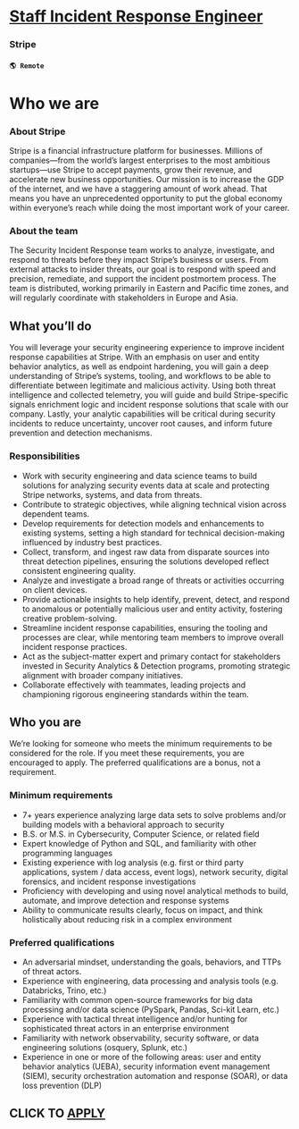 # [Staff Incident Response Engineer](https://www.remotewlb.com/apply/staff-incident-response-engineer)  
### Stripe  
#### `🌎 Remote`  

# **Who we are**

### **About Stripe**

Stripe is a financial infrastructure platform for businesses. Millions of companies—from the world’s largest enterprises to the most ambitious startups—use Stripe to accept payments, grow their revenue, and accelerate new business opportunities. Our mission is to increase the GDP of the internet, and we have a staggering amount of work ahead. That means you have an unprecedented opportunity to put the global economy within everyone’s reach while doing the most important work of your career.

### **About the team**

The Security Incident Response team works to analyze, investigate, and respond to threats before they impact Stripe’s business or users. From external attacks to insider threats, our goal is to respond with speed and precision, remediate, and support the incident postmortem process. The team is distributed, working primarily in Eastern and Pacific time zones, and will regularly coordinate with stakeholders in Europe and Asia.

## **What you’ll do**

You will leverage your security engineering experience to improve incident response capabilities at Stripe. With an emphasis on user and entity behavior analytics, as well as endpoint hardening, you will gain a deep understanding of Stripe’s systems, tooling, and workflows to be able to differentiate between legitimate and malicious activity. Using both threat intelligence and collected telemetry, you will guide and build Stripe-specific signals enrichment logic and incident response solutions that scale with our company. Lastly, your analytic capabilities will be critical during security incidents to reduce uncertainty, uncover root causes, and inform future prevention and detection mechanisms.

### **Responsibilities**

  * Work with security engineering and data science teams to build solutions for analyzing security events data at scale and protecting Stripe networks, systems, and data from threats. 
  * Contribute to strategic objectives, while aligning technical vision across dependent teams.
  * Develop requirements for detection models and enhancements to existing systems, setting a high standard for technical decision-making influenced by industry best practices.
  * Collect, transform, and ingest raw data from disparate sources into threat detection pipelines, ensuring the solutions developed reflect consistent engineering quality.
  * Analyze and investigate a broad range of threats or activities occurring on client devices.
  * Provide actionable insights to help identify, prevent, detect, and respond to anomalous or potentially malicious user and entity activity, fostering creative problem-solving.
  * Streamline incident response capabilities, ensuring the tooling and processes are clear, while mentoring team members to improve overall incident response practices.
  * Act as the subject-matter expert and primary contact for stakeholders invested in Security Analytics & Detection programs, promoting strategic alignment with broader company initiatives.
  * Collaborate effectively with teammates, leading projects and championing rigorous engineering standards within the team.

## **Who you are**

We’re looking for someone who meets the minimum requirements to be considered for the role. If you meet these requirements, you are encouraged to apply. The preferred qualifications are a bonus, not a requirement.

### **Minimum requirements**

  * 7+ years experience analyzing large data sets to solve problems and/or building models with a behavioral approach to security
  * B.S. or M.S. in Cybersecurity, Computer Science, or related field
  * Expert knowledge of Python and SQL, and familiarity with other programming languages
  * Existing experience with log analysis (e.g. first or third party applications, system / data access, event logs), network security, digital forensics, and incident response investigations
  * Proficiency with developing and using novel analytical methods to build, automate, and improve detection and response systems
  * Ability to communicate results clearly, focus on impact, and think holistically about reducing risk in a complex environment

### **Preferred qualifications**

  * An adversarial mindset, understanding the goals, behaviors, and TTPs of threat actors.
  * Experience with engineering, data processing and analysis tools (e.g. Databricks, Trino, etc.)
  * Familiarity with common open-source frameworks for big data processing and/or data science (PySpark, Pandas, Sci-kit Learn, etc.)
  * Experience with tactical threat intelligence and/or hunting for sophisticated threat actors in an enterprise environment
  * Familiarity with network observability, security software, or data engineering solutions (osquery, Splunk, etc.)
  * Experience in one or more of the following areas: user and entity behavior analytics (UEBA), security information event management (SIEM), security orchestration automation and response (SOAR), or data loss prevention (DLP)

  
## CLICK TO [APPLY](https://www.remotewlb.com/apply/staff-incident-response-engineer)

